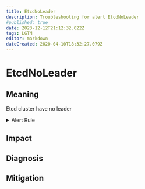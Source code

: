 ```yaml
---
title: EtcdNoLeader
description: Troubleshooting for alert EtcdNoLeader
#published: true
date: 2023-12-12T21:12:32.022Z
tags: LGTM
editor: markdown
dateCreated: 2020-04-10T18:32:27.079Z
---
```


# EtcdNoLeader

## Meaning
[//]: # "Short paragraph that explains what the alert means"
Etcd cluster have no leader

<details>
  <summary>Alert Rule</summary>

  ```yaml
alert: EtcdNoLeader
expr: etcd_server_has_leader == 0
for: 0m
labels:
    severity: critical
annotations:
    summary: Etcd no Leader (instance {{ $labels.instance }})
    description: |-
        Etcd cluster have no leader
          VALUE = {{ $value }}
          LABELS = {{ $labels }}
    runbook: https://github.com/srerun/prometheus-alerts/content/runbooks/EtcdNoLeader

  ```
</details>


## Impact
[//]: # "What could / will happen if the alert is not addressed"



## Diagnosis
[//]: # "Steps to take to identify the cause of the problem"



## Mitigation
[//]: # "The steps necessary to resolve the alert"
